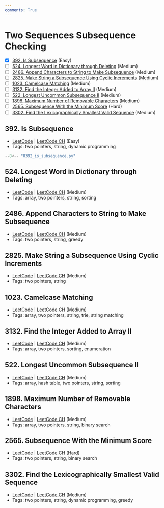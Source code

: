 ```yaml
---
comments: True
---
```


# Two Sequences Subsequence Checking

- [x] [392. Is Subsequence](https://leetcode.cn/problems/is-subsequence/) (Easy)
- [ ] [524. Longest Word in Dictionary through Deleting](https://leetcode.cn/problems/longest-word-in-dictionary-through-deleting/) (Medium)
- [ ] [2486. Append Characters to String to Make Subsequence](https://leetcode.cn/problems/append-characters-to-string-to-make-subsequence/) (Medium)
- [ ] [2825. Make String a Subsequence Using Cyclic Increments](https://leetcode.cn/problems/make-string-a-subsequence-using-cyclic-increments/) (Medium)
- [ ] [1023. Camelcase Matching](https://leetcode.cn/problems/camelcase-matching/) (Medium)
- [ ] [3132. Find the Integer Added to Array II](https://leetcode.cn/problems/find-the-integer-added-to-array-ii/) (Medium)
- [ ] [522. Longest Uncommon Subsequence II](https://leetcode.cn/problems/longest-uncommon-subsequence-ii/) (Medium)
- [ ] [1898. Maximum Number of Removable Characters](https://leetcode.cn/problems/maximum-number-of-removable-characters/) (Medium)
- [ ] [2565. Subsequence With the Minimum Score](https://leetcode.cn/problems/subsequence-with-the-minimum-score/) (Hard)
- [ ] [3302. Find the Lexicographically Smallest Valid Sequence](https://leetcode.cn/problems/find-the-lexicographically-smallest-valid-sequence/) (Medium)

## 392. Is Subsequence

-   [LeetCode](https://leetcode.com/problems/is-subsequence/) | [LeetCode CH](https://leetcode.cn/problems/is-subsequence/) (Easy)
-   Tags: two pointers, string, dynamic programming

```python title="392. Is Subsequence"
--8<-- "0392_is_subsequence.py"
```

## 524. Longest Word in Dictionary through Deleting

-   [LeetCode](https://leetcode.com/problems/longest-word-in-dictionary-through-deleting/) | [LeetCode CH](https://leetcode.cn/problems/longest-word-in-dictionary-through-deleting/) (Medium)
-   Tags: array, two pointers, string, sorting


## 2486. Append Characters to String to Make Subsequence

-   [LeetCode](https://leetcode.com/problems/append-characters-to-string-to-make-subsequence/) | [LeetCode CH](https://leetcode.cn/problems/append-characters-to-string-to-make-subsequence/) (Medium)
-   Tags: two pointers, string, greedy


## 2825. Make String a Subsequence Using Cyclic Increments

-   [LeetCode](https://leetcode.com/problems/make-string-a-subsequence-using-cyclic-increments/) | [LeetCode CH](https://leetcode.cn/problems/make-string-a-subsequence-using-cyclic-increments/) (Medium)
-   Tags: two pointers, string


## 1023. Camelcase Matching

-   [LeetCode](https://leetcode.com/problems/camelcase-matching/) | [LeetCode CH](https://leetcode.cn/problems/camelcase-matching/) (Medium)
-   Tags: array, two pointers, string, trie, string matching


## 3132. Find the Integer Added to Array II

-   [LeetCode](https://leetcode.com/problems/find-the-integer-added-to-array-ii/) | [LeetCode CH](https://leetcode.cn/problems/find-the-integer-added-to-array-ii/) (Medium)
-   Tags: array, two pointers, sorting, enumeration


## 522. Longest Uncommon Subsequence II

-   [LeetCode](https://leetcode.com/problems/longest-uncommon-subsequence-ii/) | [LeetCode CH](https://leetcode.cn/problems/longest-uncommon-subsequence-ii/) (Medium)
-   Tags: array, hash table, two pointers, string, sorting


## 1898. Maximum Number of Removable Characters

-   [LeetCode](https://leetcode.com/problems/maximum-number-of-removable-characters/) | [LeetCode CH](https://leetcode.cn/problems/maximum-number-of-removable-characters/) (Medium)
-   Tags: array, two pointers, string, binary search


## 2565. Subsequence With the Minimum Score

-   [LeetCode](https://leetcode.com/problems/subsequence-with-the-minimum-score/) | [LeetCode CH](https://leetcode.cn/problems/subsequence-with-the-minimum-score/) (Hard)
-   Tags: two pointers, string, binary search


## 3302. Find the Lexicographically Smallest Valid Sequence

-   [LeetCode](https://leetcode.com/problems/find-the-lexicographically-smallest-valid-sequence/) | [LeetCode CH](https://leetcode.cn/problems/find-the-lexicographically-smallest-valid-sequence/) (Medium)
-   Tags: two pointers, string, dynamic programming, greedy
